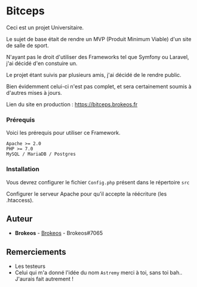 # Bitceps

Ceci est un projet Universitaire.


Le sujet de base était de rendre un MVP (Produit Minimum Viable) d'un site de salle de sport.

N'ayant pas le droit d'utiliser des Frameworks tel que Symfony ou Laravel, j'ai décidé d'en constuire un.

Le projet étant suivis par plusieurs amis, j'ai décidé de le rendre public.

Bien évidemment celui-ci n'est pas complet, et sera certainement soumis à d'autres mises à jours.

Lien du site en production : https://bitceps.brokeos.fr

### Prérequis

Voici les prérequis pour utiliser ce Framework.

```
Apache >= 2.0
PHP >= 7.0
MySQL / MariaDB / Postgres
```

### Installation

Vous devrez configurer le fichier `Config.php` présent dans le répertoire `src`

Configurer le serveur Apache pour qu'il accepte la réécriture (les .htaccess).

## Auteur

* **Brokeos** - [Brokeos](https://github.com/Brokeos) - Brokeos#7065

## Remerciements

* Les testeurs
* Celui qui m'a donné l'idée du nom `Astremy` merci à toi, sans toi bah.. J'aurais fait autrement !


